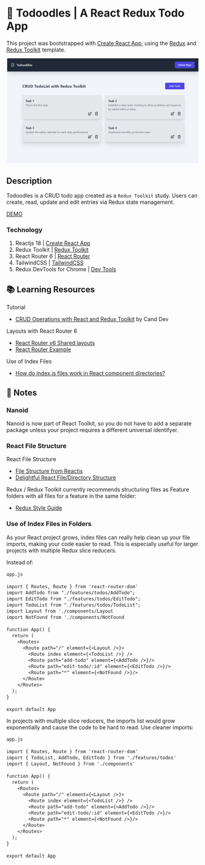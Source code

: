 # :rocket: Todoodles | A React Redux Todo App

This project was bootstrapped with [Create React App](https://github.com/facebook/create-react-app), using the [Redux](https://redux.js.org/) and [Redux Toolkit](https://redux-toolkit.js.org/) template.

<p align="center">
  <img src="src/assets/rtk-todoodles.png" alt="Redux Toolkit with TailwindCSS Todo App" width="500">
</p>

## Description

Todoodles is a CRUD todo app created as a `Redux Toolkit` study. Users can create, read, update and edit entries via Redux state management.

[DEMO](https://todoodles-redux-toolkit-tailwind-app.netlify.app/ "RTK Tailwind Todo Demo")

### Technology

1. Reactjs 18 | [Create React App](https://github.com/facebook/create-react-app)
2. Redux Toolkit | [Redux Toolkit](https://redux-toolkit.js.org/)
3. React Router 6 | [React Router](https://reactrouter.com/en/v6.3.0/getting-started/overview)
4. TailwindCSS | [TailwindCSS](https://tailwindcss.com/docs/installation)
5. Redux DevTools for Chrome | [Dev Tools](https://chrome.google.com/webstore/detail/redux-devtools/lmhkpmbekcpmknklioeibfkpmmfibljd?hl=en)



## :books: Learning Resources

Tutorial
   - [CRUD Operations with React and Redux Toolkit](https://www.youtube.com/watch?v=SgnlgEEkqSo) by Cand Dev

Layouts with React Router 6
   - [React Router v6 Shared layouts](https://stackoverflow.com/questions/70236929/react-router-v6-shared-layouts)
   - [React Router Example](https://stackblitz.com/github/remix-run/react-router/tree/main/examples/basic?file=src%2FApp.tsx)

Use of Index Files
   - [How do index.js files work in React component directories?](https://stackoverflow.com/questions/44092341/how-do-index-js-files-work-in-react-component-directories)


## :memo: Notes

### Nanoid
Nanoid is now part of React Toolkit, so you do not have to add a separate package unless your project requires a different universal identifyer.

### React File Structure
React File Structure
   - [File Structure from Reactjs](https://reactjs.org/docs/faq-structure.html)
   - [Delightful React File/Directory Structure](https://www.joshwcomeau.com/react/file-structure/)

Redux / Redux Toolkit currently recommends structuring files as Feature folders with all files for a feature in the same folder:

   - [Redux Style Guide](https://redux.js.org/style-guide/#structure-files-as-feature-folders-with-single-file-logic)

### Use of Index Files in Folders
As your React project grows, index files can really help clean up your file imports, making your code easier to read. This is especially useful for larger projects with multiple Redux slice reducers.

Instead of:
```
app.js

import { Routes, Route } from 'react-router-dom'
import AddTodo from "./features/todos/AddTodo";
import EditTodo from "./features/todos/EditTodo";
import TodoList from "./features/todos/TodoList";
import Layout from './components/Layout
import NotFound from './components/NotFound

function App() {
  return (
    <Routes>
      <Route path="/" element={<Layout />}>
        <Route index element={<TodoList />} />
        <Route path="add-todo" element={<AddTodo />}/>
        <Route path="edit-todo/:id" element={<EditTodo />}/>
        <Route path="*" element={<NotFound />}/>
      </Route>
    </Routes>
  );
}

export default App

```
In projects with multiple slice reducers, the imports list would grow exponentially and cause the code to be hard to read. Use cleaner imports:
```
app.js

import { Routes, Route } from 'react-router-dom'
import { TodoList, AddTodo, EditTodo } from './features/todos'
import { Layout, NotFound } from './components'

function App() {
  return (
    <Routes>
      <Route path="/" element={<Layout />}>
        <Route index element={<TodoList />} />
        <Route path="add-todo" element={<AddTodo />}/>
        <Route path="edit-todo/:id" element={<EditTodo />}/>
        <Route path="*" element={<NotFound />}/>
      </Route>
    </Routes>
  );
}

export default App
```